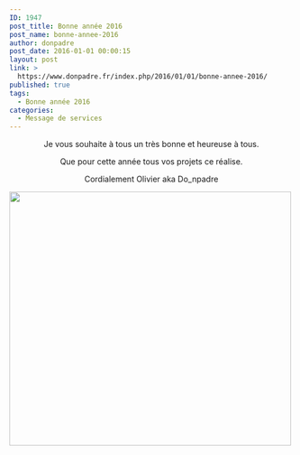 ```yaml
---
ID: 1947
post_title: Bonne année 2016
post_name: bonne-annee-2016
author: donpadre
post_date: 2016-01-01 00:00:15
layout: post
link: >
  https://www.donpadre.fr/index.php/2016/01/01/bonne-annee-2016/
published: true
tags:
  - Bonne année 2016
categories:
  - Message de services
---
```

<p style="text-align: center;">
  Je vous souhaite à tous un très bonne et heureuse à tous.
</p>

<p style="text-align: center;">
  Que pour cette année tous vos projets ce réalise.
</p>

<p style="text-align: center;">
  Cordialement Olivier aka Do_npadre
</p>

<img class="aligncenter" src="https://media.giphy.com/media/1iTJh3p3wQDMJX1u/giphy.gif" alt="" width="500" height="450" />